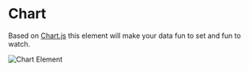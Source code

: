# Chart

Based on [Chart.js](https://www.chartjs.org/) this element will make your data fun to set and fun to watch.

![Chart Element](../assets/chart.png)
